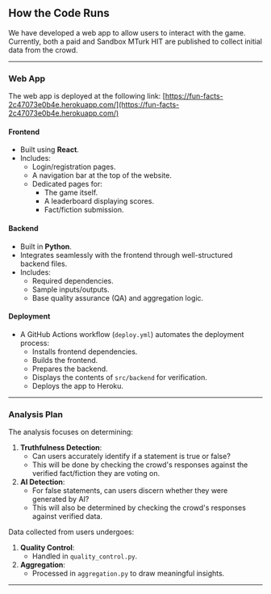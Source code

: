 ## How the Code Runs

We have developed a web app to allow users to interact with the game. Currently, both a paid and Sandbox MTurk HIT are published to collect initial data from the crowd.

---

### Web App

The web app is deployed at the following link: [https://fun-facts-2c47073e0b4e.herokuapp.com/](https://fun-facts-2c47073e0b4e.herokuapp.com/)

#### **Frontend**
- Built using **React**.
- Includes:
  - Login/registration pages.
  - A navigation bar at the top of the website.
  - Dedicated pages for:
    - The game itself.
    - A leaderboard displaying scores.
    - Fact/fiction submission.

#### **Backend**
- Built in **Python**.
- Integrates seamlessly with the frontend through well-structured backend files.
- Includes:
  - Required dependencies.
  - Sample inputs/outputs.
  - Base quality assurance (QA) and aggregation logic.

#### **Deployment**
- A GitHub Actions workflow (`deploy.yml`) automates the deployment process:
  - Installs frontend dependencies.
  - Builds the frontend.
  - Prepares the backend.
  - Displays the contents of `src/backend` for verification.
  - Deploys the app to Heroku.

---

### Analysis Plan

The analysis focuses on determining:
1. **Truthfulness Detection**:
   - Can users accurately identify if a statement is true or false?
   - This will be done by checking the crowd's responses against the verified fact/fiction they are voting on.
2. **AI Detection**:
   - For false statements, can users discern whether they were generated by AI?
   - This will also be determined by checking the crowd's responses against verified data.

Data collected from users undergoes:
1. **Quality Control**:
   - Handled in `quality_control.py`.
2. **Aggregation**:
   - Processed in `aggregation.py` to draw meaningful insights.

---
